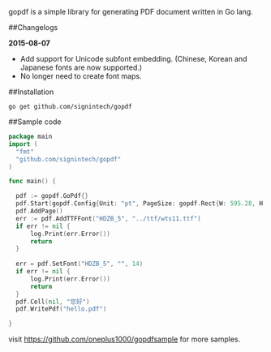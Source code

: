 gopdf is a simple library for generating PDF document written in Go lang.


##Changelogs

**2015-08-07**

- Add support for Unicode subfont embedding. (Chinese, Korean and Japanese fonts are now supported.)
- No longer need to create font maps.


##Installation
 ```
 go get github.com/signintech/gopdf
 ```

##Sample code

  ```go
  package main
  import (
	"fmt"
	"github.com/signintech/gopdf"
  )

  func main() {

    pdf := gopdf.GoPdf{}
    pdf.Start(gopdf.Config{Unit: "pt", PageSize: gopdf.Rect{W: 595.28, H: 841.89}}) //595.28, 841.89 = A4
    pdf.AddPage()
    err := pdf.AddTTFFont("HDZB_5", "../ttf/wts11.ttf")
    if err != nil {
        log.Print(err.Error())
        return
    }
    
    err = pdf.SetFont("HDZB_5", "", 14)
    if err != nil {
        log.Print(err.Error())
        return
    }
    pdf.Cell(nil, "您好")
    pdf.WritePdf("hello.pdf")

  }

  ```
  
visit https://github.com/oneplus1000/gopdfsample for more samples.
